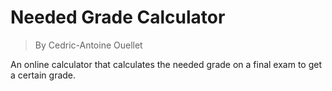 # Needed Grade Calculator
> By Cedric-Antoine Ouellet

An online calculator that calculates the needed grade on a final exam to get a certain grade.
